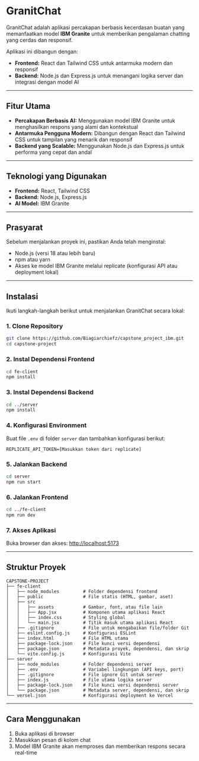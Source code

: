 # GranitChat

GranitChat adalah aplikasi percakapan berbasis kecerdasan buatan yang memanfaatkan model **IBM Granite** untuk memberikan pengalaman chatting yang cerdas dan responsif.

Aplikasi ini dibangun dengan:

* **Frontend:** React dan Tailwind CSS untuk antarmuka modern dan responsif
* **Backend:** Node.js dan Express.js untuk menangani logika server dan integrasi dengan model AI

---

## Fitur Utama

* **Percakapan Berbasis AI:** Menggunakan model IBM Granite untuk menghasilkan respons yang alami dan kontekstual
* **Antarmuka Pengguna Modern:** Dibangun dengan React dan Tailwind CSS untuk tampilan yang menarik dan responsif
* **Backend yang Scalable:** Menggunakan Node.js dan Express.js untuk performa yang cepat dan andal

---

## Teknologi yang Digunakan

* **Frontend:** React, Tailwind CSS
* **Backend:** Node.js, Express.js
* **AI Model:** IBM Granite

---

## Prasyarat

Sebelum menjalankan proyek ini, pastikan Anda telah menginstal:

* Node.js (versi 18 atau lebih baru)
* npm atau yarn
* Akses ke model IBM Granite melalui replicate (konfigurasi API atau deployment lokal)

---

## Instalasi

Ikuti langkah-langkah berikut untuk menjalankan GranitChat secara lokal:

### 1. Clone Repository

```bash
git clone https://github.com/Biagiarchiefz/capstone_project_ibm.git
cd capstone-project
```

### 2. Instal Dependensi Frontend

```bash
cd fe-client
npm install
```

### 3. Instal Dependensi Backend

```bash
cd ../server
npm install
```

### 4. Konfigurasi Environment

Buat file `.env` di folder `server` dan tambahkan konfigurasi berikut:

```
REPLICATE_API_TOKEN=[Masukkan token dari replicate]
```

### 5. Jalankan Backend

```bash
cd server
npm run start
```

### 6. Jalankan Frontend

```bash
cd ../fe-client
npm run dev
```

### 7. Akses Aplikasi

Buka browser dan akses: [http://localhost:5173](http://localhost:5173)

---

## Struktur Proyek

```
CAPSTONE-PROJECT
├── fe-client
│   ├── node_modules         # Folder dependensi frontend
│   ├── public               # File statis (HTML, gambar, aset)
│   ├── src
│   │   ├── assets           # Gambar, font, atau file lain
│   │   ├── App.jsx          # Komponen utama aplikasi React
│   │   ├── index.css        # Styling global
│   │   └── main.jsx         # Titik masuk utama aplikasi React
│   ├── .gitignore           # File untuk mengabaikan file/folder Git
│   ├── eslint.config.js     # Konfigurasi ESLint
│   ├── index.html           # File HTML utama
│   ├── package-lock.json    # File kunci versi dependensi
│   ├── package.json         # Metadata proyek, dependensi, dan skrip
│   └── vite.config.js       # Konfigurasi Vite
├── server
│   ├── node_modules         # Folder dependensi server
│   ├── .env                 # Variabel lingkungan (API keys, port)
│   ├── .gitignore           # File ignore Git untuk server
│   ├── index.js             # File utama logika server
│   ├── package-lock.json    # File kunci versi dependensi server
│   └── package.json         # Metadata server, dependensi, dan skrip
└── versel.json              # Konfigurasi deployment ke Vercel
```

---

## Cara Menggunakan

1. Buka aplikasi di browser
2. Masukkan pesan di kolom chat
3. Model IBM Granite akan memproses dan memberikan respons secara real-time

